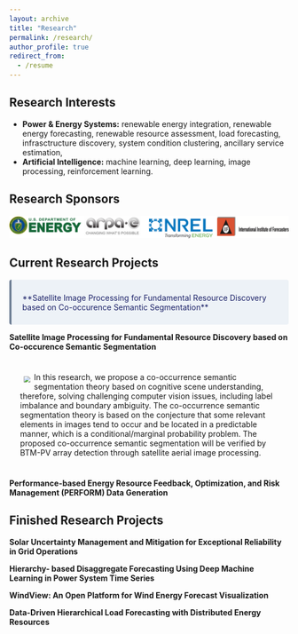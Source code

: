 ```yaml
---
layout: archive
title: "Research"
permalink: /research/
author_profile: true
redirect_from:
  - /resume
---
```


Research Interests
-------
* **Power & Energy Systems:** renewable energy integration, renewable energy forecasting, renewable resource assessment, load forecasting, infrasctructure discovery, system condition clustering, ancillary service estimation, 
* **Artificial Intelligence:** machine learning, deep learning, image processing, reinforcement learning.


Research Sponsors
------
<img src="/images/Sponsors.png" alt="drawing" width="800"/>

Current Research Projects
------
<div class="warning" style='background-color:#EDF2F7; color:#1A2067; border-left: solid #718096 4px; border-radius: 4px;'>
<p style='padding:0.7em; margin-left:0.7em; display: inline-block;'>
**Satellite Image Processing for Fundamental Resource Discovery based on Co-occurence Semantic Segmentation**
</p>
</div>


**Satellite Image Processing for Fundamental Resource Discovery based on Co-occurence Semantic Segmentation**
<div class="warning">
<p style='padding:0.7em; margin-left:0.7em; display: inline-block;'>
<img src="/images/site-logo.png" style="zoom:70%;  float:left; padding:0.7em"/>
In this research, we propose a co-occurrence semantic segmentation theory based on cognitive scene understanding, therefore, solving challenging computer vision issues, including label imbalance and boundary ambiguity. The co-occurrence semantic segmentation theory is based on the conjecture that some relevant elements in images tend to occur and be located in a predictable manner, which is a conditional/marginal probability problem. The proposed co-occurrence semantic segmentation will be verified by BTM-PV array detection through satellite aerial image processing.
</p>
</div>

**Performance-based Energy Resource Feedback, Optimization, and Risk Management (PERFORM) Data Generation**


Finished Research Projects
------
**Solar Uncertainty Management and Mitigation for Exceptional Reliability in Grid Operations**

**Hierarchy- based Disaggregate Forecasting Using Deep Machine Learning in Power System Time Series**

**WindView: An Open Platform for Wind Energy Forecast Visualization**

**Data-Driven Hierarchical Load Forecasting with Distributed Energy Resources**



